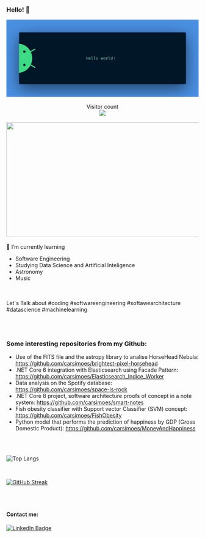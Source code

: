 
### Hello! 👋

<img src="https://raw.githubusercontent.com/carsimoes/carsimoes/master/banner.png" alt="Hello world">

<p align="center"> 
  Visitor count<br>
  <img src="https://profile-counter.glitch.me/carsimoes/count.svg" />
</p>

<div align="center">
  <img src="https://media.giphy.com/media/dWesBcTLavkZuG35MI/giphy.gif" width="600" height="300"/>
</div>

<!--
**carsimoes/carsimoes** is a ✨ _special_ ✨ repository because its `README.md` (this file) appears on your GitHub profile.

Here are some ideas to get you started:

- 🔭 I’m currently working on ...
- 🌱 I’m currently learning ...
- 👯 I’m looking to collaborate on ...
- 🤔 I’m looking for help with ...
- 💬 Ask me about ...
- 📫 How to reach me: ...
- 😄 Pronouns: ...
- ⚡ Fun fact: ...
-->

🌱 I’m currently learning

<!--
![image](https://user-images.githubusercontent.com/4956055/175610964-bdcbd548-e26c-4ac5-8694-c2653070dbd2.png)
-->

   - Software Engineering
   - Studying Data Science and Artificial Inteligence 
   - Astronomy
   - Music
     
 <br> <br>
Let`s Talk about #coding #softwareengineering #softawearchitecture #datascience #machinelearning

 <br> <br>

### Some interesting repositories from my Github:
  - Use of the FITS file and the astropy library to analise HorseHead Nebula: https://github.com/carsimoes/brightest-pixel-horsehead
  - .NET Core 6 integration with Elasticsearch using Facade Pattern: https://github.com/carsimoes/Elasticsearch_Indice_Worker
  - Data analysis on the Spotify database: https://github.com/carsimoes/space-is-rock
  - .NET Core 8 project, software architecture proofs of concept in a note system: https://github.com/carsimoes/smart-notes
  - Fish obesity classifier with Support vector Classifier (SVM) concept: https://github.com/carsimoes/FishObesity
  - Python model that performs the prediction of happiness by GDP (Gross Domestic Product): https://github.com/carsimoes/MoneyAndHappiness

 <br> <br>

<!--   GitHub stats graph 
### 📈 GitHub Activity Graph:
![GitHub activity graph](https://activity-graph.herokuapp.com/graph?username=carsimoes&hide_border=true&theme=redical)
-->
![Top Langs](https://github-readme-stats.vercel.app/api/top-langs/?username=carsimoes&layout=compact)

</br>

[![GitHub Streak](https://streak-stats.demolab.com?user=carsimoes&theme=highcontrast&exclude_days=Sun%2CSat)](https://git.io/streak-stats)

</br>

<div align="center">
  <a href="https://github.com/carsimoes">
  <!--
  <img height="180em" src="https://github-readme-stats.vercel.app/api?username=carsimoes&show_icons=true&theme=gruvbox&include_all_commits=true&count_private=true"/>
  <img height="180em" src="https://github-readme-stats.vercel.app/api/top-langs/?username=carsimoes&layout=compact&langs_count=7&theme=gruvbox"/>
  -->
  </a>
 <br>
 </div>
 

 #### Contact me:

 [![LinkedIn Badge](https://img.shields.io/badge/LinkedIn-Profile-informational?style=flat&logo=linkedin&logoColor=white&color=0D76A8)](https://www.linkedin.com/in/carlosrenatosimoes)

  

